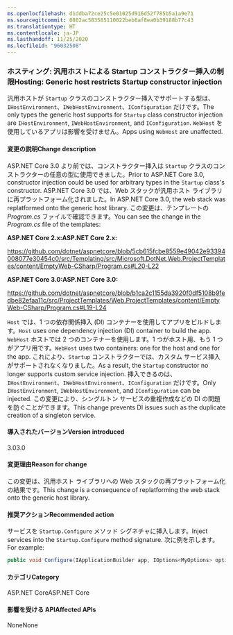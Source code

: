 ```yaml
---
ms.openlocfilehash: d1ddba72ce25c5e01025d916d52f785b5a1a9e71
ms.sourcegitcommit: 0802ac583585110022beb6af8ea0b39188b77c43
ms.translationtype: HT
ms.contentlocale: ja-JP
ms.lasthandoff: 11/25/2020
ms.locfileid: "96032508"
---
```

### <a name="hosting-generic-host-restricts-startup-constructor-injection"></a><span data-ttu-id="daf45-101">ホスティング: 汎用ホストによる Startup コンストラクター挿入の制限</span><span class="sxs-lookup"><span data-stu-id="daf45-101">Hosting: Generic host restricts Startup constructor injection</span></span>

<span data-ttu-id="daf45-102">汎用ホストが `Startup` クラスのコンストラクター挿入でサポートする型は、`IHostEnvironment`、`IWebHostEnvironment`、`IConfiguration` だけです。</span><span class="sxs-lookup"><span data-stu-id="daf45-102">The only types the generic host supports for `Startup` class constructor injection are `IHostEnvironment`, `IWebHostEnvironment`, and `IConfiguration`.</span></span> <span data-ttu-id="daf45-103">`WebHost` を使用しているアプリは影響を受けません。</span><span class="sxs-lookup"><span data-stu-id="daf45-103">Apps using `WebHost` are unaffected.</span></span>

#### <a name="change-description"></a><span data-ttu-id="daf45-104">変更の説明</span><span class="sxs-lookup"><span data-stu-id="daf45-104">Change description</span></span>

<span data-ttu-id="daf45-105">ASP.NET Core 3.0 より前では、コンストラクター挿入は `Startup` クラスのコンストラクターの任意の型に使用できました。</span><span class="sxs-lookup"><span data-stu-id="daf45-105">Prior to ASP.NET Core 3.0, constructor injection could be used for arbitrary types in the `Startup` class's constructor.</span></span> <span data-ttu-id="daf45-106">ASP.NET Core 3.0 では、Web スタックが汎用ホスト ライブラリに再プラットフォーム化されました。</span><span class="sxs-lookup"><span data-stu-id="daf45-106">In ASP.NET Core 3.0, the web stack was replatformed onto the generic host library.</span></span> <span data-ttu-id="daf45-107">この変更は、テンプレートの *Program.cs* ファイルで確認できます。</span><span class="sxs-lookup"><span data-stu-id="daf45-107">You can see the change in the *Program.cs* file of the templates:</span></span>

<span data-ttu-id="daf45-108">**ASP.NET Core 2.x:**</span><span class="sxs-lookup"><span data-stu-id="daf45-108">**ASP.NET Core 2.x:**</span></span>

<https://github.com/dotnet/aspnetcore/blob/5cb615fcbe8559e49042e93394008077e30454c0/src/Templating/src/Microsoft.DotNet.Web.ProjectTemplates/content/EmptyWeb-CSharp/Program.cs#L20-L22>

<span data-ttu-id="daf45-109">**ASP.NET Core 3.0:**</span><span class="sxs-lookup"><span data-stu-id="daf45-109">**ASP.NET Core 3.0:**</span></span>

<https://github.com/dotnet/aspnetcore/blob/b1ca2c1155da3920f0df5108b9fedbe82efaa11c/src/ProjectTemplates/Web.ProjectTemplates/content/EmptyWeb-CSharp/Program.cs#L19-L24>

<span data-ttu-id="daf45-110">`Host` では、1 つの依存関係挿入 (DI) コンテナーを使用してアプリをビルドします。</span><span class="sxs-lookup"><span data-stu-id="daf45-110">`Host` uses one dependency injection (DI) container to build the app.</span></span> <span data-ttu-id="daf45-111">`WebHost` ホストでは 2 つのコンテナーを使用します。1 つがホスト用、もう 1 つがアプリ用です。</span><span class="sxs-lookup"><span data-stu-id="daf45-111">`WebHost` uses two containers: one for the host and one for the app.</span></span> <span data-ttu-id="daf45-112">これにより、`Startup` コンストラクターでは、カスタム サービス挿入がサポートされなくなりました。</span><span class="sxs-lookup"><span data-stu-id="daf45-112">As a result, the `Startup` constructor no longer supports custom service injection.</span></span> <span data-ttu-id="daf45-113">挿入できるのは、`IHostEnvironment`、`IWebHostEnvironment`、`IConfiguration` だけです。</span><span class="sxs-lookup"><span data-stu-id="daf45-113">Only `IHostEnvironment`, `IWebHostEnvironment`, and `IConfiguration` can be injected.</span></span> <span data-ttu-id="daf45-114">この変更により、シングルトン サービスの重複作成などの DI の問題を防ぐことができます。</span><span class="sxs-lookup"><span data-stu-id="daf45-114">This change prevents DI issues such as the duplicate creation of a singleton service.</span></span>

#### <a name="version-introduced"></a><span data-ttu-id="daf45-115">導入されたバージョン</span><span class="sxs-lookup"><span data-stu-id="daf45-115">Version introduced</span></span>

<span data-ttu-id="daf45-116">3.0</span><span class="sxs-lookup"><span data-stu-id="daf45-116">3.0</span></span>

#### <a name="reason-for-change"></a><span data-ttu-id="daf45-117">変更理由</span><span class="sxs-lookup"><span data-stu-id="daf45-117">Reason for change</span></span>

<span data-ttu-id="daf45-118">この変更は、汎用ホスト ライブラリへの Web スタックの再プラットフォーム化の結果です。</span><span class="sxs-lookup"><span data-stu-id="daf45-118">This change is a consequence of replatforming the web stack onto the generic host library.</span></span>

#### <a name="recommended-action"></a><span data-ttu-id="daf45-119">推奨アクション</span><span class="sxs-lookup"><span data-stu-id="daf45-119">Recommended action</span></span>

<span data-ttu-id="daf45-120">サービスを `Startup.Configure` メソッド シグネチャに挿入します。</span><span class="sxs-lookup"><span data-stu-id="daf45-120">Inject services into the `Startup.Configure` method signature.</span></span> <span data-ttu-id="daf45-121">次に例を示します。</span><span class="sxs-lookup"><span data-stu-id="daf45-121">For example:</span></span>

```csharp
public void Configure(IApplicationBuilder app, IOptions<MyOptions> options)
```

#### <a name="category"></a><span data-ttu-id="daf45-122">カテゴリ</span><span class="sxs-lookup"><span data-stu-id="daf45-122">Category</span></span>

<span data-ttu-id="daf45-123">ASP.NET Core</span><span class="sxs-lookup"><span data-stu-id="daf45-123">ASP.NET Core</span></span>

#### <a name="affected-apis"></a><span data-ttu-id="daf45-124">影響を受ける API</span><span class="sxs-lookup"><span data-stu-id="daf45-124">Affected APIs</span></span>

<span data-ttu-id="daf45-125">None</span><span class="sxs-lookup"><span data-stu-id="daf45-125">None</span></span>

<!-- 

#### Affected APIs

Not detectable via API analysis

-->
